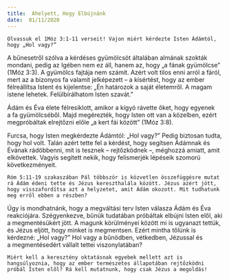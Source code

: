 ```yaml
---
title:  Ahelyett, Hogy Elbújnánk
date:  01/11/2020
---
```


`Olvassuk el 1Móz 3:1-11 verseit! Vajon miért kérdezte Isten Ádámtól, hogy „Hol vagy?”`

A bűnesetről szólva a kérdéses gyümölcsöt általában almának szokták mondani, pedig az Igében nem ez áll, hanem az, hogy „a fának gyümölcse” (1Móz 3:3). A gyümölcs fajtája nem számít. Azért volt tilos enni arról a fáról, mert az a bizonyos fa valamit jelképezett – a kísértést, hogy az ember félreállítsa Istent és kijelentse: „Én határozok a saját életemről. A magam istene lehetek. Felülbírálhatom Isten szavát.”

Ádám és Éva élete félresiklott, amikor a kígyó rávette őket, hogy egyenek a fa gyümölcséből. Majd megérezték, hogy Isten ott van a közelben, ezért megpróbáltak elrejtőzni előle „a kert fái között” (1Móz 3:8).

Furcsa, hogy Isten megkérdezte Ádámtól: „Hol vagy?” Pedig biztosan tudta, hogy hol volt. Talán azért tette fel a kérdést, hogy segítsen Ádámnak és Évának rádöbbenni, mit is tesznek – rejtőzködnek –, méghozzá amiatt, amit elkövettek. Vagyis segített nekik, hogy felismerjék lépéseik szomorú következményeit.

`Róm 5:11-19 szakaszában Pál többször is közvetlen összefüggésre mutat rá Ádám édeni tette és Jézus kereszthalála között. Jézus azért jött, hogy visszafordítsa azt a helyzetet, amit Ádám okozott. Mit tudhatunk meg erről ebben a részben?`

Úgy is mondhatnánk, hogy a megváltási terv Isten válasza Ádám és Éva reakciójára. Szégyenkezve, bűnük tudatában próbáltak elbújni Isten elől, aki a megmentésükért jött. A magunk körülményei között mi is ugyanazt tettük, és Jézus eljött, hogy minket is megmentsen. Ezért mintha tőlünk is kérdezné: „Hol vagy?” Hol vagy a bűnödben, vétkedben, Jézussal és a megmentésedért vállalt tettei viszonylatában?

`Miért kell a keresztény oktatásnak egyebek mellett azt is hangsúlyoznia, hogy az ember természetes állapotában rejtőzködni próbál Isten elől? Rá kell mutatnunk, hogy csak Jézus a megoldás!`